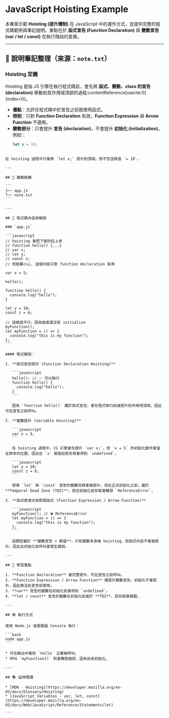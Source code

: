 # JavaScript Hoisting Example

本專案示範 **Hoisting (提升機制)** 在 JavaScript 中的運作方式，並提供完整的程式碼範例與筆記說明。重點在於 **函式宣告 (Function Declaration)** 與 **變數宣告 (var / let / const)** 在執行階段的差異。

---

## 📘 說明筆記整理（來源：`note.txt`）

### Hoisting 定義

Hoisting 是指 JS 引擎在執行程式碼前，會先將 **函式、變數、class 的宣告 (declaration)** 移動到其作用域頂部的過程:contentReference[oaicite:0]{index=0}。

- **優點**：允許在程式碼中於宣告之前就使用函式。
- **限制**：只對 **Function Declaration** 有效，**Function Expression** 與 **Arrow Function** 不適用。
- **變數部分**：只會提升 **宣告 (declaration)**，不會提升 **初始化 (initialization)**。  
  例如：
  ```javascript
  let x = 10;
  ```

````

在 hoisting 過程中只會將 `let x;` 提升到頂端，而不包含賦值 `= 10`。

---

## 📂 檔案結構

```
├── app.js
└── note.txt
```

---

## 📄 程式碼內容與解說

### `app.js`

```javascript
// hoisting 會把下面的拉上來
// function hello() {...}
// var x;
// let y;
// const z;
// 但是要小心, 這個功能只對 function declaration 有用

var x = 5;

hello();

function hello() {
  console.log("hello");
}

let y = 10;
const z = 6;

// 這樣就不行，因為後面還沒有 initialize
myFunction();
let myFunction = () => {
  console.log("this is my function");
};
```

#### 程式解說：

1. **函式宣告提升 (Function Declaration Hoisting)**

   ```javascript
   hello(); // ✅ 可以執行
   function hello() {
     console.log("hello");
   }
   ```

   因為 `function hello()` 屬於函式宣告，會在程式執行前被提升到作用域頂端，因此可在宣告之前呼叫。

2. **變數提升 (Variable Hoisting)**

   ```javascript
   var x = 5;
   ```

   在 hoisting 過程中，JS 引擎會先提升 `var x;`，但 `x = 5` 的初始化動作會留在原本的位置。因此在 `x` 賦值前若存取會得到 `undefined`。

   ```javascript
   let y = 10;
   const z = 6;
   ```

   使用 `let` 與 `const` 宣告的變數同樣會被提升，但在正式初始化之前，屬於 **Temporal Dead Zone (TDZ)**，若在初始化前存取會觸發 `ReferenceError`。

3. **函式表達式與箭頭函式 (Function Expression / Arrow Function)**

   ```javascript
   myFunction(); // ❌ ReferenceError
   let myFunction = () => {
     console.log("this is my function");
   };
   ```

   這類型屬於 **變數宣告 + 賦值**，只有變數本身被 hoisting，但函式內容不會被提升，因此在初始化前呼叫會發生錯誤。

---

## 🚀 學習重點

1. **Function Declaration** 會完整提升，可在宣告之前呼叫。
2. **Function Expression / Arrow Function** 僅提升變數宣告，初始化不會提升，因此無法在宣告前使用。
3. **var** 宣告的變數在初始化前會得到 `undefined`。
4. **let / const** 宣告的變數在初始化前處於 **TDZ**，若存取會報錯。

---

## 🛠️ 執行方式

使用 Node.js 或瀏覽器 Console 執行：

```bash
node app.js
```

* 可在輸出中看到 `hello` 正確被呼叫。
* 呼叫 `myFunction()` 則會觸發錯誤，因為尚未初始化。

---

## 📚 延伸閱讀

* [MDN - Hoisting](https://developer.mozilla.org/en-US/docs/Glossary/Hoisting)
* [JavaScript Variables - var, let, const](https://developer.mozilla.org/en-US/docs/Web/JavaScript/Reference/Statements/let)

```

````
